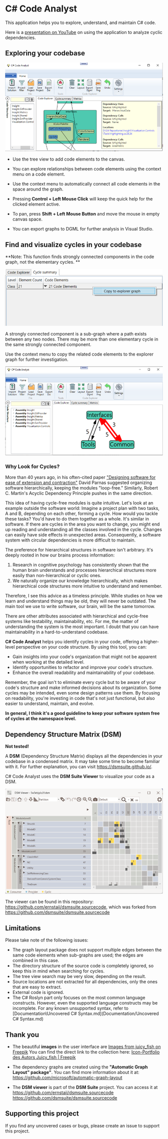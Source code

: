 # C# Code Analyst

This application helps you to explore, understand, and maintain C# code.

Here is a [presentation on YouTube](https://www.youtube.com/watch?v=o_r1CdQy0tY) on using the application to analyze cyclic dependencies.

## Exploring your codebase

![image-20240731123233438](Images/code-explorer.png)

- Use the tree view to add code elements to the canvas.
- You can explore relationships between code elements using the context menu on a code element.
- Use the context menu to automatically connect all code elements in the space around the graph.
- Pressing **Control + Left Mouse Click** will keep the quick help for the clicked element active.
- To pan, press **Shift + Left Mouse Button** and move the mouse in empty canvas space.

- You can export graphs to DGML for further analysis in Visual Studio.

## Find and visualize cycles in your codebase

**Note:  This function finds strongly connected components in the code graph, not the elementary cycles. **



![](Images/cycle-summary.png)

A strongly connected component is a sub-graph where a path exists between any two nodes. There may be more than one elementary cycle in the same strongly connected component.

Use the context menu to copy the related code elements to the explorer graph for further investigation.

![](Images/cycle-graph.png)

### **Why Look for Cycles?**

More than 40 years ago, in his often-cited paper ["Designing software for ease of extension and contraction"](https://courses.cs.washington.edu/courses/cse503/08wi/parnas-1979.pdf) David Parnas suggested organizing software hierarchically, keeping the modules "loop-free." Similarly, Robert C. Martin's Acyclic Dependency Principle pushes in the same direction.

This idea of having cycle-free modules is quite intuitive. Let's look at an example outside the software world: Imagine a project plan with two tasks, A and B, depending on each other, forming a cycle. How would you tackle these tasks? You'd have to do them together as a whole. It's similar in software. If there are cycles in the area you want to change, you might end up reading and understanding all the classes involved in the cycle. Changes can easily have side effects in unexpected areas. Consequently, a software system with circular dependencies is more difficult to maintain.

The preference for hierarchical structures in software isn't arbitrary. It's deeply rooted in how our brains process information:

1. Research in cognitive psychology has consistently shown that the human brain understands and processes hierarchical structures more easily than non-hierarchical or cyclic ones.
2. We naturally organize our knowledge hierarchically, which makes hierarchical code structures more intuitive to understand and remember.

Therefore, I see this advice as a timeless principle. While studies on how we learn and understand things may be old, they will never be outdated. The main tool we use to write software, our brain, will be the same tomorrow.

There are other attributes associated with hierarchical and cycle-free systems like testability, maintainability, etc. For me, the matter of understanding the system is the most important. I doubt that you can have maintainability in a hard-to-understand codebase.

**C# Code Analyst** helps you identify cycles in your code, offering a higher-level perspective on your code structure. By using this tool, you can:

- Gain insights into your code's organization that might not be apparent when working at the detailed level.
- Identify opportunities to refactor and improve your code's structure.
- Enhance the overall readability and maintainability of your codebase.

Remember, the goal isn't to eliminate every cycle but to be aware of your code's structure and make informed decisions about its organization. Some cycles may be intended, even some design patterns use them. By focusing on readability, you're investing in code that's not just functional, but also easier to understand, maintain, and evolve.

**In general, I think it's a good guideline to keep your software system free of cycles at the namespace level.**

## Dependency Structure Matrix (DSM)

**Not tested!**

A **DSM** (Dependency Structure Matrix) displays all the dependencies in your codebase in a condensed matrix. It may take some time to become familiar with it. For further explanation, you can visit https://dsmsuite.github.io/.

C# Code Analyst uses the **DSM Suite Viewer** to visualize your code as a DSM.

<img src="Images/dsm-suite.png"  />

The viewer can be found in this repository:
https://github.com/ernstaii/dsmsuite.sourcecode,
which was forked from
https://github.com/dsmsuite/dsmsuite.sourcecode

## Limitations

Please take note of the following issues:

- The graph layout package does not support multiple edges between the same code elements when sub-graphs are used; the edges are combined in this case.
- The directory structure of the source code is completely ignored, so keep this in mind when searching for cycles.
- The tree view search may be very slow, depending on the result.
- Source locations are not extracted for all dependencies, only the ones that are easy to extract.
- External code is ignored.
- The C# Roslyn part only focuses on the most common language constructs. However, even the supported language constructs may be incomplete. For any known unsupported syntax, refer to [Documentation\Uncovered C# Syntax.md](Documentation/Uncovered C# Syntax.md)

## Thank you

- The beautiful **images** in the user interface are <a href="https://de.freepik.com/search">Images from juicy_fish on Freepik</a>
  You can find the direct link to the collection here: [Icon-Portfolio des Autors Juicy_fish | Freepik](https://de.freepik.com/autor/juicy-fish/icons)

- The dependency graphs are created using the **"Automatic Graph Layout" package"**. You can find more information about it at:
  https://github.com/microsoft/automatic-graph-layout

- The **DSM viewer** is part of the **DSM Suite** project. You can access it at
  https://github.com/ernstaii/dsmsuite.sourcecode
  https://github.com/dsmsuite/dsmsuite.sourcecode

## Supporting this project

If you find any uncovered cases or bugs, please create an issue to support this project.

